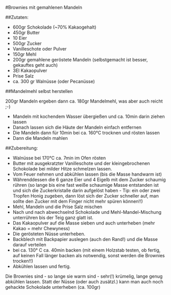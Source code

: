 #Brownies mit gemahlenen Mandeln

##Zutaten:
- 600gr Schokolade (~70% Kakaogehalt) 
- 450gr Butter 
- 10 Eier 
- 500gr Zucker 
- Vanilleschote oder Pulver 
- 150gr Mehl 
- 200gr gemahlene geröstete Mandeln (selbstgemacht ist besser,
  gekauftes geht auch)
- 3El Kakaopulver 
- Prise Salz 
- ca. 300 gr Walnüsse (oder Pecanüsse)


##Mandelmehl selbst herstellen

200gr Mandeln ergeben dann ca. 180gr Mandelmehl, was aber auch reicht ;-)

- Mandeln mit kochendem Wasser übergießen und ca. 10min darin ziehen lassen
- Danach lassen sich die Häute der Mandeln einfach entfernen
- Die Mandeln dann für 10min bei ca. 160°C trocknen und rösten lassen
- Dann die Mandeln mahlen

##Zubereitung:
- Walnüsse bei 170°C ca. 7min im Ofen rösten
- Butter mit ausgekratzter Vanilleschote und der kleingebrochenen Schokolade bei
	milder Hitze schmelzen lassen. 
- Vom Feuer nehmen und abkühlen lassen (bis die Masse handwarm ist)
- Währenddessen die 6 ganze Eier und 4 Eigelb mit dem Zucker schaumig rühren (so lange
   bis eine fast  weiße schaumige Masse entstanden ist und sich die Zuckerkristalle darin
   aufgelöst haben - Tip: ein oder zwei Tropfen Honig zugeben, dann löst sich der Zucker 
   schneller auf, man sollte den Zucker mit dem Finger nicht mehr spüren können!!) 
- Mehl, Mandeln und die Prise Salz mischen
- Nach und nach abwechselnd Schokolade und Mehl-Mandel-Mischung unterrühren bis der Teig
   ganz glatt ist. 
- Das Kakaopulver auf die Masse sieben und auch unterheben (mehr Kakao = mehr Chewyness)
- Die gerösteten Nüsse unterheben. 
- Backblech mit Backpapier auslegen (auch den Rand!) und die Masse darauf verteilen 
- bei ca. 130° C ca. 40min backen (mit einem Holzstab testen, ob fertig, auf keinen Fall 
	länger backen als notwendig, sonst werden die Brownies trocken!!)
- Abkühlen lassen und fertig. 

Die Brownies sind - so lange sie warm sind - sehr(!) krümelig, lange genug abkühlen lassen.
Statt der Nüsse (oder auch zusätzl.) kann man auch noch gehackte Schokolade unterheben (ca. 100gr)
